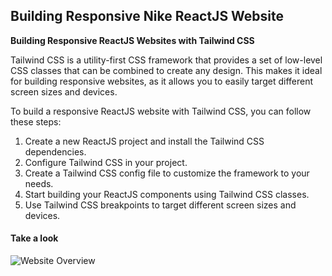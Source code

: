 ## Building Responsive Nike ReactJS Website


**Building Responsive ReactJS Websites with Tailwind CSS**

Tailwind CSS is a utility-first CSS framework that provides a set of low-level CSS classes that can be combined to create any design. This makes it ideal for building responsive websites, as it allows you to easily target different screen sizes and devices.

To build a responsive ReactJS website with Tailwind CSS, you can follow these steps:

1. Create a new ReactJS project and install the Tailwind CSS dependencies.
2. Configure Tailwind CSS in your project.
3. Create a Tailwind CSS config file to customize the framework to your needs.
4. Start building your ReactJS components using Tailwind CSS classes.
5. Use Tailwind CSS breakpoints to target different screen sizes and devices.

#### Take a look

![Website Overview](./src/assets/overview.png)
